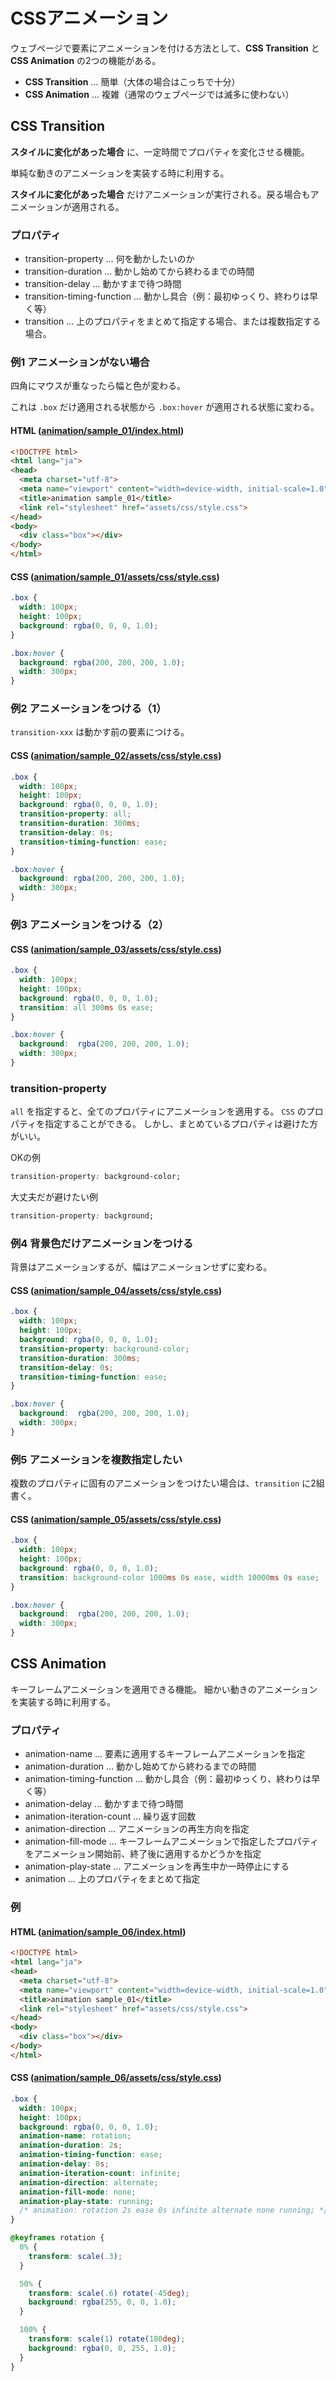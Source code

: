 # CSSアニメーション

ウェブページで要素にアニメーションを付ける方法として、__CSS Transition__ と __CSS Animation__ の2つの機能がある。

- __CSS Transition__ ... 簡単（大体の場合はこっちで十分）
- __CSS Animation__ ... 複雑（通常のウェブページでは滅多に使わない）

## CSS Transition

__スタイルに変化があった場合__ に、一定時間でプロパティを変化させる機能。

単純な動きのアニメーションを実装する時に利用する。

__スタイルに変化があった場合__ だけアニメーションが実行される。戻る場合もアニメーションが適用される。

### プロパティ

- transition-property ... 何を動かしたいのか
- transition-duration ... 動かし始めてから終わるまでの時間
- transition-delay ... 動かすまで待つ時間
- transition-timing-function ... 動かし具合（例：最初ゆっくり、終わりは早く等）
- transition ... 上のプロパティをまとめて指定する場合、または複数指定する場合。

### 例1 アニメーションがない場合

四角にマウスが重なったら幅と色が変わる。

これは `.box` だけ適用される状態から `.box:hover` が適用される状態に変わる。

#### HTML ([animation/sample_01/index.html](animation/sample_01/index.html))

````html
<!DOCTYPE html>
<html lang="ja">
<head>
  <meta charset="utf-8">
  <meta name="viewport" content="width=device-width, initial-scale=1.0">
  <title>animation sample_01</title>
  <link rel="stylesheet" href="assets/css/style.css">
</head>
<body>
  <div class="box"></div>
</body>
</html>
````

#### CSS ([animation/sample_01/assets/css/style.css](animation/sample_01/assets/css/style.css))

````css
.box {
  width: 100px;
  height: 100px;
  background: rgba(0, 0, 0, 1.0);
}

.box:hover {
  background: rgba(200, 200, 200, 1.0);
  width: 300px;
}
````

### 例2 アニメーションをつける（1）

`transition-xxx` は動かす前の要素につける。

#### CSS ([animation/sample_02/assets/css/style.css](animation/sample_02/assets/css/style.css))

````css
.box {
  width: 100px;
  height: 100px;
  background: rgba(0, 0, 0, 1.0);
  transition-property: all;
  transition-duration: 300ms;
  transition-delay: 0s;
  transition-timing-function: ease;
}

.box:hover {
  background: rgba(200, 200, 200, 1.0);
  width: 300px;
}
````

### 例3 アニメーションをつける（2）

#### CSS ([animation/sample_03/assets/css/style.css](animation/sample_03/assets/css/style.css))

````css
.box {
  width: 100px;
  height: 100px;
  background: rgba(0, 0, 0, 1.0);
  transition: all 300ms 0s ease;
}

.box:hover {
  background:  rgba(200, 200, 200, 1.0);
  width: 300px;
}
````

### transition-property

`all` を指定すると、全てのプロパティにアニメーションを適用する。
`CSS` のプロパティを指定することができる。
しかし、まとめているプロパティは避けた方がいい。

OKの例

````css
transition-property: background-color;
````

大丈夫だが避けたい例

````css
transition-property: background;
````


### 例4 背景色だけアニメーションをつける

背景はアニメーションするが、幅はアニメーションせずに変わる。

#### CSS ([animation/sample_04/assets/css/style.css](animation/sample_04/assets/css/style.css))

````css
.box {
  width: 100px;
  height: 100px;
  background: rgba(0, 0, 0, 1.0);
  transition-property: background-color;
  transition-duration: 300ms;
  transition-delay: 0s;
  transition-timing-function: ease;
}

.box:hover {
  background:  rgba(200, 200, 200, 1.0);
  width: 300px;
}
````

### 例5 アニメーションを複数指定したい

複数のプロパティに固有のアニメーションをつけたい場合は、`transition` に2組書く。

#### CSS ([animation/sample_05/assets/css/style.css](animation/sample_05/assets/css/style.css))

````css
.box {
  width: 100px;
  height: 100px;
  background: rgba(0, 0, 0, 1.0);
  transition: background-color 1000ms 0s ease, width 10000ms 0s ease;
}

.box:hover {
  background:  rgba(200, 200, 200, 1.0);
  width: 300px;
}
````


## CSS Animation

キーフレームアニメーションを適用できる機能。
細かい動きのアニメーションを実装する時に利用する。

### プロパティ

- animation-name ... 要素に適用するキーフレームアニメーションを指定
- animation-duration ... 動かし始めてから終わるまでの時間
- animation-timing-function ... 動かし具合（例：最初ゆっくり、終わりは早く等）
- animation-delay ... 動かすまで待つ時間
- animation-iteration-count ... 繰り返す回数
- animation-direction ... アニメーションの再生方向を指定
- animation-fill-mode ... キーフレームアニメーションで指定したプロパティをアニメーション開始前、終了後に適用するかどうかを指定
- animation-play-state ... アニメーションを再生中か一時停止にする
- animation ... 上のプロパティをまとめて指定

### 例

#### HTML ([animation/sample_06/index.html](animation/sample_0/index.html))

````html
<!DOCTYPE html>
<html lang="ja">
<head>
  <meta charset="utf-8">
  <meta name="viewport" content="width=device-width, initial-scale=1.0">
  <title>animation sample_01</title>
  <link rel="stylesheet" href="assets/css/style.css">
</head>
<body>
  <div class="box"></div>
</body>
</html>
````

#### CSS ([animation/sample_06/assets/css/style.css](animation/sample_06/assets/css/style.css))

````css
.box {
  width: 100px;
  height: 100px;
  background: rgba(0, 0, 0, 1.0);
  animation-name: rotation;
  animation-duration: 2s;
  animation-timing-function: ease;
  animation-delay: 0s;
  animation-iteration-count: infinite;
  animation-direction: alternate;
  animation-fill-mode: none;
  animation-play-state: running;
  /* animation: rotation 2s ease 0s infinite alternate none running; */
}

@keyframes rotation {
  0% {
    transform: scale(.3);
  }

  50% {
    transform: scale(.6) rotate(-45deg);
    background: rgba(255, 0, 0, 1.0);
  }

  100% {
    transform: scale(1) rotate(180deg);
    background: rgba(0, 0, 255, 1.0);
  }
}
````